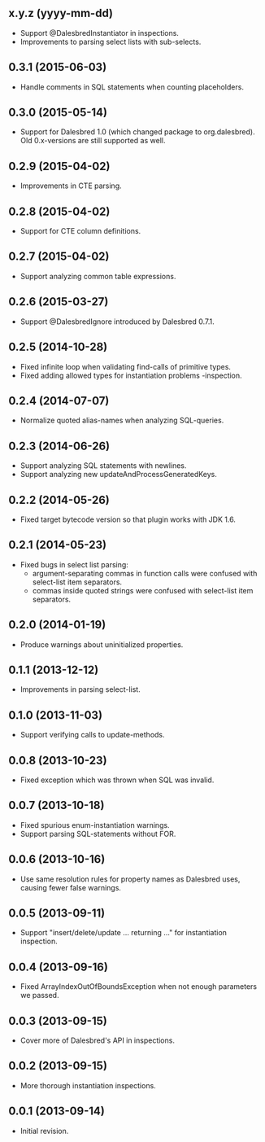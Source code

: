 ## x.y.z (yyyy-mm-dd)

- Support @DalesbredInstantiator in inspections.
- Improvements to parsing select lists with sub-selects.

## 0.3.1 (2015-06-03)

- Handle comments in SQL statements when counting placeholders.

## 0.3.0 (2015-05-14)

- Support for Dalesbred 1.0 (which changed package to org.dalesbred).
  Old 0.x-versions are still supported as well.

## 0.2.9 (2015-04-02)

- Improvements in CTE parsing.

## 0.2.8 (2015-04-02)

- Support for CTE column definitions.

## 0.2.7 (2015-04-02)

- Support analyzing common table expressions.

## 0.2.6 (2015-03-27)

- Support @DalesbredIgnore introduced by Dalesbred 0.7.1.

## 0.2.5 (2014-10-28)

- Fixed infinite loop when validating find-calls of primitive types.
- Fixed adding allowed types for instantiation problems -inspection.
 
## 0.2.4 (2014-07-07)

- Normalize quoted alias-names when analyzing SQL-queries.

## 0.2.3 (2014-06-26)

- Support analyzing SQL statements with newlines.
- Support analyzing new updateAndProcessGeneratedKeys.

## 0.2.2 (2014-05-26)

- Fixed target bytecode version so that plugin works with JDK 1.6.

## 0.2.1 (2014-05-23)

- Fixed bugs in select list parsing:
    - argument-separating commas in function calls were confused with select-list item separators.
    - commas inside quoted strings were confused with select-list item separators. 

## 0.2.0 (2014-01-19)

- Produce warnings about uninitialized properties.

## 0.1.1 (2013-12-12)

- Improvements in parsing select-list.

## 0.1.0 (2013-11-03)

- Support verifying calls to update-methods.

## 0.0.8 (2013-10-23)

- Fixed exception which was thrown when SQL was invalid.

## 0.0.7 (2013-10-18)

- Fixed spurious enum-instantiation warnings.
- Support parsing SQL-statements without FOR.

## 0.0.6 (2013-10-16)

- Use same resolution rules for property names as Dalesbred uses, causing fewer false warnings.

## 0.0.5 (2013-09-11)

- Support "insert/delete/update ... returning ..." for instantiation inspection.

## 0.0.4 (2013-09-16)

- Fixed ArrayIndexOutOfBoundsException when not enough parameters we passed.

## 0.0.3 (2013-09-15)

- Cover more of Dalesbred's API in inspections.

## 0.0.2 (2013-09-15)

- More thorough instantiation inspections.

## 0.0.1 (2013-09-14)

- Initial revision.
